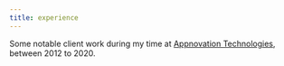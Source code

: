 ```yaml
---
title: experience
---
```


Some notable client work during my time at <a href="https://www.appnovation.com" target="_blank" rel="noreferrer">Appnovation Technologies</a>, between 2012 to 2020.
